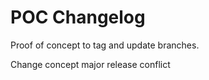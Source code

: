 # POC Changelog
Proof of concept to tag and update branches. 

Change concept major release
conflict
